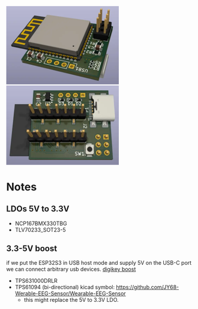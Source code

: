 
<img src="pcb-3d-top.webp" width="300"/>
<img src="pcb-3d-bot.webp" width="300"/>




# Notes
## LDOs 5V to 3.3V

* NCP167BMX330TBG
* TLV70233_SOT23-5



## 3.3-5V boost

if we put the ESP32S3 in USB host mode and supply 5V on the USB-C port we can connect arbitrary usb devices.
[digikey boost](https://www.digikey.de/short/q9n4rhhj)

* TPS631000DRLR
* TPS61094 (bi-directional) kicad symbol: https://github.com/JY68-Werable-EEG-Sensor/Wearable-EEG-Sensor
  * this might replace the 5V to 3.3V LDO.